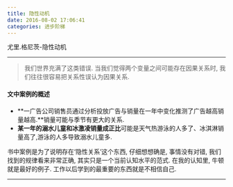 ```yaml
---
title: 隐性动机
date: 2016-08-02 17:06:41
categories: 进步阶梯
---
```

尤里.格尼茨-隐性动机
<!--more-->
---
> 我们世界充满了这类错误. 当我们觉得两个变量之间可能存在因果关系时, 我们往往很容易把关系性误认为因果关系.

#### 文中案例的概述
+ **一广告公司销售员通过分析投放广告与销量在一年中变化推测了广告越高销量越高.**销量可能与季节有更大的关系.
+ **某一年的溺水儿童和冰激凌销量成正比**可能是天气热游泳的人多了、冰淇淋销量高了,游泳的人多导致溺水儿童多.

书中案例是为了说明存在‘隐性关系’这个东西, 仔细想想确是, 事情没有对错, 我们找到的规律看来非常正确, 其实只是一个当前认知水平的范式. 
在我的认知里, 牛顿就是最好的例子. 工作以后学到的最重要的东西就是不相信自己.

---
